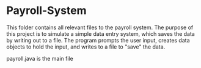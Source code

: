 # Payroll-System
This folder contains all relevant files to the payroll system. 
The purpose of this project is to simulate a simple data entry system, which saves the data by writing out to a file. 
The program prompts the user input, creates data objects to hold the input, and writes to a file to "save" the data.

payroll.java is the main file
